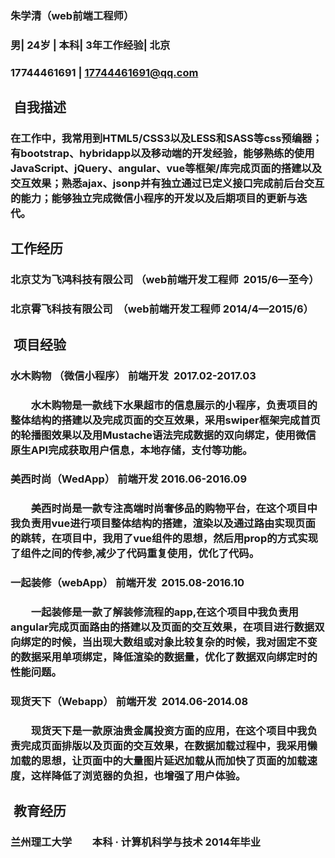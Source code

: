 ### 朱学清（web前端工程师） 
### 男| 24岁 | 本科| 3年工作经验| 北京
### 17744461691 | 17744461691@qq.com
##  自我描述
### 在工作中，我常用到HTML5/CSS3以及LESS和SASS等css预编器；有bootstrap、hybridapp以及移动端的开发经验，能够熟练的使用JavaScript、jQuery、angular、vue等框架/库完成页面的搭建以及交互效果；熟悉ajax、jsonp并有独立通过已定义接口完成前后台交互的能力；能够独立完成微信小程序的开发以及后期项目的更新与迭代。
## 工作经历 
### 北京艾为飞鸿科技有限公司	  （web前端开发工程师  	2015/6—至今）
### 北京霄飞科技有限公司  	  （web前端开发工程师	2014/4—2015/6）
##  项目经验
### 水木购物 （微信小程序）	前端开发  	2017.02-2017.03　
### 　　水木购物是一款线下水果超市的信息展示的小程序，负责项目的整体结构的搭建以及完成页面的交互效果，采用swiper框架完成首页的轮播图效果以及用Mustache语法完成数据的双向绑定，使用微信原生API完成获取用户信息，本地存储，支付等功能。
### 美西时尚（WedApp）	前端开发 2016.06-2016.09
### 　　美西时尚是一款专注高端时尚奢侈品的购物平台，在这个项目中我负责用vue进行项目整体结构的搭建，渲染以及通过路由实现页面的跳转，在项目中，我用了vue组件的思想，然后用prop的方式实现了组件之间的传参,减少了代码重复使用，优化了代码。 
### 一起装修（webApp）	前端开发  	2015.08-2016.10  
### 　　一起装修是一款了解装修流程的app,在这个项目中我负责用angular完成页面路由的搭建以及页面的交互效果，在项目进行数据双向绑定的时候，当出现大数组或对象比较复杂的时候，我对固定不变的数据采用单项绑定，降低渲染的数据量，优化了数据双向绑定时的性能问题。
### 现货天下（Webapp） 	前端开发  	2014.06-2014.08
### 　　现货天下是一款原油贵金属投资方面的应用，在这个项目中我负责完成页面排版以及页面的交互效果，在数据加载过程中，我采用懒加载的思想，让页面中的大量图片延迟加载从而加快了页面的加载速度，这样降低了浏览器的负担，也增强了用户体验。
##  教育经历 
### 	兰州理工大学　　本科 · 计算机科学与技术 	2014年毕业
